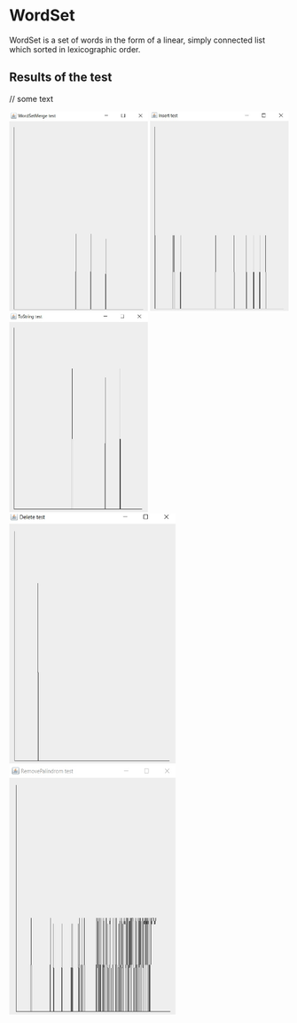 # WordSet
WordSet is a set of words in the form of a linear, simply connected list which sorted in lexicographic order. 

## Results of the test

// some text

<img src="https://github.com/chackydude/MyWordSet/raw/master/img/WordSetMerge.jpg" width="250" height="360"/>  <img src="https://github.com/chackydude/MyWordSet/raw/master/img/insert.jpg" width="250" height="360"/>  <img src="https://github.com/chackydude/MyWordSet/raw/master/img/toString.jpg" width="250" height="360"/>  <img src="https://github.com/chackydude/MyWordSet/raw/master/img/delete.jpg" width="300" height="450"/>  <img src="https://github.com/chackydude/MyWordSet/raw/master/img/removePalindrome.jpg" width="300" height="450"/>






